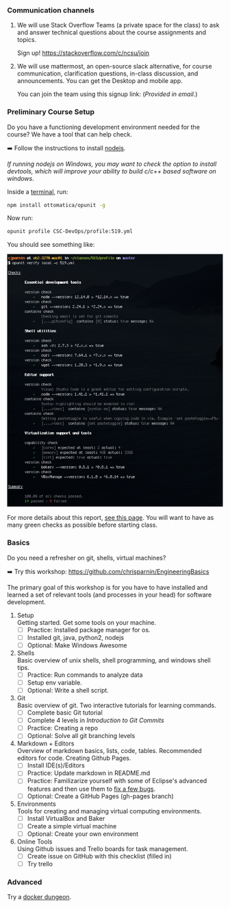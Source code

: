### Communication channels

1. We will use Stack Overflow Teams (a private space for the class) to ask and answer technical questions about the course assignments and topics. 

    Sign up! https://stackoverflow.com/c/ncsu/join

2.  We will use mattermost, an open-source slack alternative, for course communication, clarification questions, in-class discussion, and announcements. You can get the Desktop and mobile app.  

    You can join the team using this signup link:
    (_Provided in email._)

### Preliminary Course Setup

Do you have a functioning development environment needed for the course? We have a tool that can help check.

➡️ Follow the instructions to install [nodejs](https://nodejs.org/en/). 

_If running nodejs on Windows, you may want to check the option to install devtools, which will improve your ability to build c/c++ based software on windows_.

Inside a [terminal](https://github.com/chrisparnin/EngineeringBasics/blob/master/Shells.md#shells), run:

```bash
npm install ottomatica/opunit -g
```

Now run:

```bash
opunit profile CSC-DevOps/profile:519.yml
```

You should see something like:

![opunit-pass](imgs/opunit-pass.png)

For more details about this report, [see this page](https://github.com/CSC-DevOps/profile). You will want to have as many green checks as possible before starting class.

### Basics

Do you need a refresher on git, shells, virtual machines? 

➡️ Try this workshop:
https://github.com/chrisparnin/EngineeringBasics

The primary goal of this workshop is for you have to have installed and learned a set of relevant tools (and processes in your head) for software development.

1. Setup  
   Getting started. Get some tools on your machine. 
   - [ ] Practice: Installed package manager for os.
   - [ ] Installed git, java, python2, nodejs
   - [ ] Optional: Make Windows Awesome
2. Shells  
   Basic overview of unix shells, shell programming, and windows shell tips.
   - [ ] Practice: Run commands to analyze data
   - [ ] Setup env variable.
   - [ ] Optional: Write a shell script.
3. Git  
   Basic overview of git. Two interactive tutorials for learning commands.
   - [ ] Complete basic Git tutorial
   - [ ] Complete 4 levels in *Introduction to Git Commits*
   - [ ] Practice: Creating a repo
   - [ ] Optional: Solve all git branching levels
4. Markdown + Editors  
   Overview of markdown basics, lists, code, tables. Recommended editors for code. Creating Github Pages.
   - [ ] Install IDE(s)/Editors
   - [ ] Practice: Update markdown in README.md
   - [ ] Practice: Familizarize yourself with some of Eclipse's advanced features and then use them to [fix a few bugs](https://github.ncsu.edu/kpresle-tools/EclipseTutorial).
   - [ ] Optional: Create a GitHub Pages (gh-pages branch) 
5. Environments  
   Tools for creating and managing virtual computing environments.
   - [ ] Install VirtualBox and Baker
   - [ ] Create a simple virtual machine
   - [ ] Optional: Create your own environment
6. Online Tools  
   Using Github issues and Trello boards for task management.
   - [ ] Create issue on GitHub with this checklist (filled in) 
   - [ ] Try trello

### Advanced

Try a [docker dungeon](https://github.com/CSC-DevOps/DockerDungeons/tree/master/NodeJsSever#docker-dungeon--nodejs).



